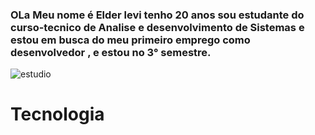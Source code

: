 ### OLa Meu nome é Elder levi tenho 20 anos sou estudante do curso-tecnico de Analise e desenvolvimento de Sistemas e estou em busca do meu primeiro emprego como desenvolvedor , e estou no 3° semestre.



![estudio](https://github.com/user-attachments/assets/6f545087-dc82-4125-a8fb-db7527b5a3fb)

<h1> Tecnologia </h1>

<!--
**Elder-levi/Elder-levi** is a ✨ _special_ ✨ repository because its `README.md` (this file) appears on your GitHub profile.

Here are some ideas to get you started:

- 🔭 I’m currently working on ...
- 🌱 I’m currently learning ...
- 👯 I’m looking to collaborate on ...
- 🤔 I’m looking for help with ...
- 💬 Ask me about ...
- 📫 How to reach me: ...
- 😄 Pronouns: ...
- ⚡ Fun fact: ...
-->
